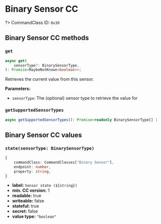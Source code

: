 # Binary Sensor CC

?> CommandClass ID: `0x30`

## Binary Sensor CC methods

### `get`

```ts
async get(
	sensorType?: BinarySensorType,
): Promise<MaybeNotKnown<boolean>>;
```

Retrieves the current value from this sensor.

**Parameters:**

-   `sensorType`: The (optional) sensor type to retrieve the value for

### `getSupportedSensorTypes`

```ts
async getSupportedSensorTypes(): Promise<readonly BinarySensorType[] | undefined>;
```

## Binary Sensor CC values

### `state(sensorType: BinarySensorType)`

```ts
{
	commandClass: CommandClasses["Binary Sensor"],
	endpoint: number,
	property: string,
}
```

-   **label:** `Sensor state (${string})`
-   **min. CC version:** 1
-   **readable:** true
-   **writeable:** false
-   **stateful:** true
-   **secret:** false
-   **value type:** `"boolean"`
